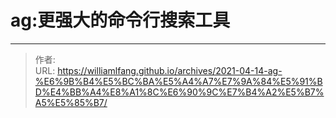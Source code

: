 # ag:更强大的命令行搜索工具



---

> 作者:   
> URL: https://williamlfang.github.io/archives/2021-04-14-ag-%E6%9B%B4%E5%BC%BA%E5%A4%A7%E7%9A%84%E5%91%BD%E4%BB%A4%E8%A1%8C%E6%90%9C%E7%B4%A2%E5%B7%A5%E5%85%B7/  

